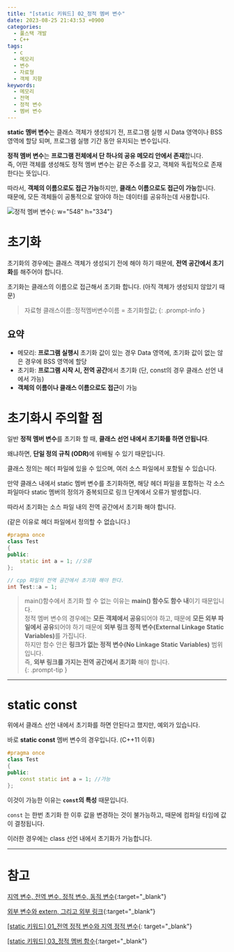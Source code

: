 ```yaml
---
title: "[static 키워드] 02_정적 멤버 변수"
date: 2023-08-25 21:43:53 +0900
categories:
  - 풀스택 개발
  - C++
tags:
  - c
  - 메모리
  - 변수
  - 자료형
  - 객체 지향
keywords:
  - 메모리
  - 전역
  - 정적 변수
  - 멤버 변수
---
```


<span class="keyword">**static 멤버 변수**</span>는 <span class="font_highlight">클래스 객체가 생성되기 전, 프로그램 실행 시 Data 영역이나 BSS 영역에 할당</span> 되며, 프로그램 실행 기간 동안 유지되는 변수입니다.

<span class="important">**정적 멤버 변수**</span>는 **프로그램 전체에서 단 하나의 공유 메모리 안에서 존재**합니다. <br> 즉, 어떤 객체를 생성해도 정적 멤버 변수는 같은 주소를 갖고, 객체와 독립적으로 존재한다는 뜻입니다.

따라서, **객체의 이름으로도 접근 가능**하지만, **클래스 이름으로도 접근이 가능**합니다. <br> 때문에, 모든 객체들이 공통적으로 알아야 하는 데이터를 공유하는데 사용합니다.

![정적 멤버 변수](https://i.postimg.cc/MTWhT3PS/정적_멤버_변수.png){: w="548" h="334"}

# 초기화

초기화의 경우에는 클래스 객체가 생성되기 전에 해야 하기 때문에, **전역 공간에서 초기화**를 해주어야 합니다.

초기화는 클래스의 이름으로 접근해서 초기화 합니다. (아직 객체가 생성되지 않았기 때문)

> 자료형 클래스이름::정적멤버변수이름 = 초기화할값;
{: .prompt-info }

## 요약

- 메모리: **프로그램 실행시** 초기화 값이 있는 경우 Data 영역에, 초기화 값이 없는 않은 경우에 BSS 영역에 할당
- 초기화: **프로그램 시작 시, 전역 공간**에서 초기화 (단, const의 경우 클래스 선언 내에서 가능)
- **객체의 이름이나 클래스 이름으로도 접근**이 가능

# 초기화시 주의할 점

일반 <span class="keyword">**정적 멤버 변수**</span>를 초기화 할 때, **클래스 선언 내에서 초기화를 하면 안됩니다**.

왜냐하면, <span class="important">**단일 정의 규칙 (ODR)**</span>에 위배될 수 있기 때문입니다.

클래스 정의는 헤더 파일에 있을 수 있으며, 여러 소스 파일에서 포함될 수 있습니다.

만약 클래스 내에서 static 멤버 변수를 초기화하면, 해당 헤더 파일을 포함하는 각 소스 파일마다 static 멤버의 정의가 중복되므로 링크 단계에서 오류가 발생합니다.

따라서 초기화는 소스 파일 내의 전역 공간에서 초기화 해야 합니다.

(같은 이유로 헤더 파일에서 정의할 수 없습니다.)

```cpp
#pragma once
class Test
{
public:
	static int a = 1; //오류
};
```

```cpp
// cpp 파일의 전역 공간에서 초기화 해야 한다.
int Test::a = 1;
```


> main()함수에서 초기화 할 수 없는 이유는 **main() 함수도 함수 내**이기 때문입니다. <br>
> <span class="keyword">정적 멤버 변수</span>의 경우에는 **모든 객체에서 공유**되어야 하고, 때문에 **모든 외부 파일에서 공유**되어야 하기 때문에 <span class="important">**외부 링크 정적 변수(External Linkage Static Variables)**</span>를 가집니다. <br>
> 하지만 함수 안은 **링크가 없는 정적 변수(No Linkage Static Variables)** 범위입니다. <br>
> 즉, <span class="important">**외부 링크를 가지는 전역 공간에서 초기화**</span> 해야 합니다. <br>
{: .prompt-tip }

---

# static const

위에서 클래스 선언 내에서 초기화를 하면 안된다고 했지만, 예외가 있습니다.

바로 <span class="keyword">**static const**</span> 멤버 변수의 경우입니다. (C++11 이후)

```cpp
#pragma once
class Test
{
public:
	const static int a = 1; //가능
};
```

이것이 가능한 이유는 **`const`의 특성** 때문입니다.

`const` 는 한번 초기화 한 이후 값을 변경하는 것이 불가능하고, 때문에 컴파일 타임에 값이 결정됩니다.

이러한 경우에는 class 선언 내에서 초기화가 가능합니다.


---

# 참고

[지역 변수, 전역 변수, 정적 변수, 동적 변수](/posts/%EC%A7%80%EC%97%AD-%EC%A0%84%EC%97%AD-%EC%A0%95%EC%A0%81-%EB%8F%99%EC%A0%81-%EB%B3%80%EC%88%98/){:target="_blank"}

[외부 변수와 extern, 그리고 외부 링크](/posts/%EC%99%B8%EB%B6%80-%EB%B3%80%EC%88%98%EC%99%80-extern-%EA%B7%B8%EB%A6%AC%EA%B3%A0-%EC%99%B8%EB%B6%80-%EB%A7%81%ED%81%AC/){:target="_blank"}

[[static 키워드] 01_전역 정적 변수와 지역 정적 변수](/posts/static-01-%EC%A0%84%EC%97%AD-%EC%A0%95%EC%A0%81-%EB%B3%80%EC%88%98%EC%99%80-%EC%A7%80%EC%97%AD-%EC%A0%95%EC%A0%81-%EB%B3%80%EC%88%98/){: target="_blank"}

[[static 키워드] 03_정적 멤버 함수](/posts/static-03-%EC%A0%95%EC%A0%81-%EB%A9%A4%EB%B2%84-%ED%95%A8%EC%88%98/){:target="_blank"}